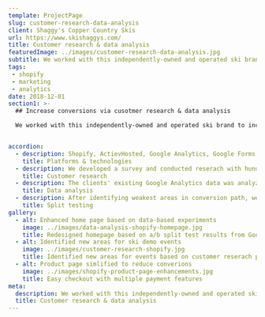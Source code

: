 ```yaml
---
template: ProjectPage
slug: customer-research-data-analysis
client: Shaggy's Copper Country Skis
url: https://www.skishaggys.com/
title: Customer research & data analysis  
featuredImage: ../images/customer-research-data-analysis.jpg
subtitle: We worked with this independently-owned and operated ski brand to increase conversions via a cusotmer reseach & data analytics project
tags:
 - shopify
 - marketing
 - analytics
date: 2018-12-01
section1: >-
  ## Increase conversions via cusotmer research & data analysis

  We worked with this independently-owned and operated ski brand to increase conversions via a cusotmer reseach & data analytics project


accordion:
  - description: Shopify, ActievHosted, Google Analytics, Google Forms, Google Optimize
    title: Platforms & technologies
  - description: We developed a survey and conducted reserach with hundreds of real customers
    title: Customer research
  - description: The clients' existing Google Analytics data was analyzed to identify areas for split-testing (a/b testing)
    title: Data analysis
  - description: After identifying weakest areas in conversion path, we implemented a/b tests designed to increase conversions.
    title: Split testing
gallery:
  - alt: Enhanced home page based on data-based experiments
    image: ../images/data-analysis-shopify-homepage.jpg
    title: Redesigned homepage based on a/b split test results from Google Optimize tests
  - alt: Identified new areas for ski demo events
    image: ../images/customer-research-shopify.jpg
    title: Identified new areas for events based on customer reserach project
  - alt: Product page simlified to reduce converions
    image: ../images/shopify-product-page-enhancements.jpg
    title: Easy checkout with multiple payment features
meta:
  description: We worked with this independently-owned and operated ski brand to increase conversions via a cusotmer reseach & data analytics project
  title: Customer research & data analysis  
---
```

